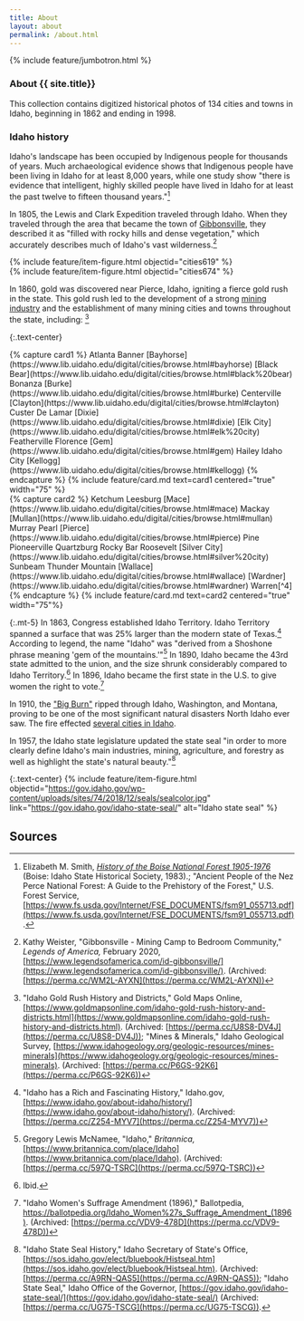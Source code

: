 ```yaml
---
title: About
layout: about
permalink: /about.html
---
```

{% include feature/jumbotron.html %} 

### About {{ site.title}}

This collection contains digitized historical photos of 134 cities and towns in Idaho, beginning in 1862 and ending in 1998. 

### Idaho history

Idaho's landscape has been occupied by Indigenous people for thousands of years. Much archaeological evidence shows that Indigenous people have been living in Idaho for at least 8,000 years, while one study show "there is evidence that intelligent, highly skilled people have lived in Idaho for at least the past twelve to fifteen thousand years."[^1]

In 1805, the Lewis and Clark Expedition traveled through Idaho. When they traveled through the area that became the town of [Gibbonsville](https://www.lib.uidaho.edu/digital/cities/browse.html#gibbonsville), they described it as "filled with rocky hills and dense vegetation," which accurately describes much of Idaho's vast wilderness.[^2]
<div class="row">
    <div class="col-md-6">{% include feature/item-figure.html objectid="cities619" %}</div>
    <div class="col-md-6">{% include feature/item-figure.html objectid="cities674" %}</div>
</div>

In 1860, gold was discovered near Pierce, Idaho, igniting a fierce gold rush in the state. This gold rush led to the development of a strong [mining industry](https://www.lib.uidaho.edu/digital/cities/browse.html#mines) and the establishment of many mining cities and towns throughout the state, including: [^3]

{:.text-center}
<div class="row">
<div class="col-md-6" markdown="1">
{% capture card1 %}
Atlanta  
Banner  
[Bayhorse](https://www.lib.uidaho.edu/digital/cities/browse.html#bayhorse)  
[Black Bear](https://www.lib.uidaho.edu/digital/cities/browse.html#black%20bear)  
Bonanza  
[Burke](https://www.lib.uidaho.edu/digital/cities/browse.html#burke)  
Centerville  
[Clayton](https://www.lib.uidaho.edu/digital/cities/browse.html#clayton)  
Custer  
De Lamar  
[Dixie](https://www.lib.uidaho.edu/digital/cities/browse.html#dixie)  
[Elk City](https://www.lib.uidaho.edu/digital/cities/browse.html#elk%20city)  
Featherville  
Florence  
[Gem](https://www.lib.uidaho.edu/digital/cities/browse.html#gem)  
Hailey  
Idaho City  
[Kellogg](https://www.lib.uidaho.edu/digital/cities/browse.html#kellogg)  
{% endcapture %}
{% include feature/card.md text=card1 centered="true" width="75" %}
</div>
<div class="col-md-6" markdown="1">
{% capture card2 %}
Ketchum  
Leesburg  
[Mace](https://www.lib.uidaho.edu/digital/cities/browse.html#mace)  
Mackay  
[Mullan](https://www.lib.uidaho.edu/digital/cities/browse.html#mullan)  
Murray  
Pearl  
[Pierce](https://www.lib.uidaho.edu/digital/cities/browse.html#pierce)  
Pine  
Pioneerville  
Quartzburg  
Rocky Bar  
Roosevelt  
[Silver City](https://www.lib.uidaho.edu/digital/cities/browse.html#silver%20city)  
Sunbeam  
Thunder Mountain  
[Wallace](https://www.lib.uidaho.edu/digital/cities/browse.html#wallace)  
[Wardner](https://www.lib.uidaho.edu/digital/cities/browse.html#wardner)  
Warren[^4]  
{% endcapture %}
{% include feature/card.md text=card2 centered="true" width="75"%}
</div>
</div>

{:.mt-5}
In 1863, Congress established Idaho Territory. Idaho Territory spanned a surface that was 25% larger than the modern state of Texas.[^5] According to legend, the name "Idaho" was "derived from a Shoshone phrase meaning 'gem of the mountains.'"[^6] In 1890, Idaho became the 43rd state admitted to the union, and the size shrunk considerably compared to Idaho Territory.[^7] In 1896, Idaho became the first state in the U.S. to give women the right to vote.[^8]

In 1910, the ["Big Burn"](https://www.lib.uidaho.edu/digital/bigburn/) ripped through Idaho, Washington, and Montana, proving to be one of the most significant natural disasters North Idaho ever saw. The fire effected [several cities in Idaho](https://www.lib.uidaho.edu/digital/cities/browse.html#fire).

In 1957, the Idaho state legislature updated the state seal "in order to more clearly define Idaho's main industries, mining, agriculture, and forestry as well as highlight the state's natural beauty."[^9]

{:.text-center}
{% include feature/item-figure.html objectid="https://gov.idaho.gov/wp-content/uploads/sites/74/2018/12/seals/sealcolor.jpg" link="https://gov.idaho.gov/idaho-state-seal/" alt="Idaho state seal" %}

## Sources

[^1]: Elizabeth M. Smith, [*History of the Boise National Forest 1905-1976*](https://www.fs.usda.gov/Internet/FSE_DOCUMENTS/fsbdev3_042206.pdf) (Boise: Idaho State Historical Society, 1983).; "Ancient People of the Nez Perce National Forest: A Guide to the Prehistory of the Forest," U.S. Forest Service, [https://www.fs.usda.gov/Internet/FSE_DOCUMENTS/fsm91_055713.pdf](https://www.fs.usda.gov/Internet/FSE_DOCUMENTS/fsm91_055713.pdf).

[^2]: Kathy Weister, "Gibbonsville - Mining Camp to Bedroom Community," *Legends of America,* February 2020, [https://www.legendsofamerica.com/id-gibbonsville/](https://www.legendsofamerica.com/id-gibbonsville/). (Archived: [https://perma.cc/WM2L-AYXN](https://perma.cc/WM2L-AYXN))

[^3]: "Idaho Gold Rush History and Districts," Gold Maps Online, [https://www.goldmapsonline.com/idaho-gold-rush-history-and-districts.html](https://www.goldmapsonline.com/idaho-gold-rush-history-and-districts.html). (Archived: [https://perma.cc/U8S8-DV4J](https://perma.cc/U8S8-DV4J)); "Mines & Minerals," Idaho Geological Survey, [https://www.idahogeology.org/geologic-resources/mines-minerals](https://www.idahogeology.org/geologic-resources/mines-minerals). (Archived: [https://perma.cc/P6GS-92K6](https://perma.cc/P6GS-92K6))

[^4]: "Idaho Mining Towns," Western Mining History, [https://westernmininghistory.com/state/idaho/](https://westernmininghistory.com/state/idaho/). (Archived: [https://perma.cc/V85X-5K6Z(https://perma.cc/V85X-5K6Z)]) (Note: This is not a comprehensive list of all mining towns in Idaho.)

[^5]: "Idaho has a Rich and Fascinating History," Idaho.gov, [https://www.idaho.gov/about-idaho/history/](https://www.idaho.gov/about-idaho/history/). (Archived: [https://perma.cc/Z254-MYV7](https://perma.cc/Z254-MYV7))

[^6]: Gregory Lewis McNamee, "Idaho," *Britannica,* [https://www.britannica.com/place/Idaho](https://www.britannica.com/place/Idaho). (Archived: [https://perma.cc/597Q-TSRC](https://perma.cc/597Q-TSRC))

[^7]: Ibid.

[^8]: "Idaho Women's Suffrage Amendment (1896)," Ballotpedia, https://ballotpedia.org/Idaho_Women%27s_Suffrage_Amendment_(1896). (Archived: [https://perma.cc/VDV9-478D](https://perma.cc/VDV9-478D))

[^9]: "Idaho State Seal History," Idaho Secretary of State's Office, [https://sos.idaho.gov/elect/bluebook/Histseal.htm](https://sos.idaho.gov/elect/bluebook/Histseal.htm). (Archived: [https://perma.cc/A9RN-QAS5](https://perma.cc/A9RN-QAS5)); "Idaho State Seal," Idaho Office of the Governor, [https://gov.idaho.gov/idaho-state-seal/](https://gov.idaho.gov/idaho-state-seal/) (Archived: [https://perma.cc/UG75-TSCG](https://perma.cc/UG75-TSCG)).
